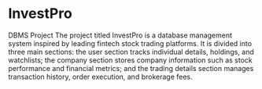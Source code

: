 # InvestPro
DBMS Project
The project titled InvestPro is a database management system inspired by leading fintech stock trading platforms. It is divided into three main sections: the user section tracks individual details, holdings, and watchlists; the company section stores company information such as stock performance and financial metrics; and the trading details section manages transaction history, order execution, and brokerage fees.
